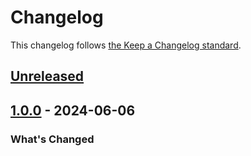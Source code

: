 # Changelog

This changelog follows [the Keep a Changelog standard](https://keepachangelog.com).

## [Unreleased](https://github.com/codeat3/blade-solar-icons/compare/1.0.0...HEAD)

## [1.0.0](https://github.com/codeat3/blade-solar-icons/compare/1.0.0...1.0.0) - 2024-06-06

### What's Changed
